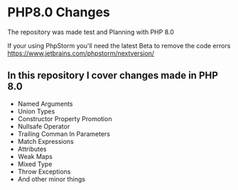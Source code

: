 # PHP8.0 Changes

The repository was made test and Planning with PHP 8.0

If your using PhpStorm you'll need the latest Beta to remove the code errors
https://www.jetbrains.com/phpstorm/nextversion/

## In this repository I cover changes made in PHP 8.0

 - Named Arguments
 - Union Types
 - Constructor Property Promotion
 - Nullsafe Operator
 - Trailing Comman In Parameters
 - Match Expressions
 - Attributes
 - Weak Maps
 - Mixed Type
 - Throw Exceptions
 - And other minor things
